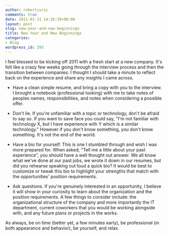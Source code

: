 ```yaml
---
author: robertjuric
comments: true
date: 2011-01-11 14:26:29+00:00
layout: post
slug: new-year-and-new-beginnings
title: New Year and New Beginnings
categories:
- Blog
wordpress_id: 393
---
```


I feel blessed to be kicking off 2011 with a fresh start at a new company. It's felt like a crazy few weeks going through the interview process and then the transition between companies. I thought I should take a minute to reflect back on the experience and share any insights I came across.



	
  * Have a clean simple resume, and bring a copy with you to the interview. I brought a notebook (professional looking) with me to take notes of peoples names, responsibilities, and notes when considering a possible offer.

	
  * Don't lie. If you're unfamiliar with a topic or technology, don't be afraid to say so. If you want to save face you could say, "I'm not familiar with technology X, but I have experience with Y which is a similar technology." However if you don't know something, you don't know something. It's not the end of the world.

	
  * Have a bio for yourself. This is one I stumbled through and wish I was more prepared for. When asked, "Tell me a little about your past experience", you should have a well thought out answer. We all know what we've done at our past jobs, we wrote it down in our resumes, but did you rehearse speaking out loud a quick bio? It would be best to customize or tweak this bio to highlight your strengths that match with the opportunities' position requirements.

	
  * Ask questions. If you're genuinely interested in an opportunity, I believe it will show in your curiosity to learn about the organization and the position requirements. A few things to consider include: the organizational structure of the company and more importantly the IT department, current coworkers that you would be working alongside with, and any future plans or projects in the works.


As always, be on time (better yet, a few minutes early), be professional (in both appearance and behavior), be yourself, and relax.
